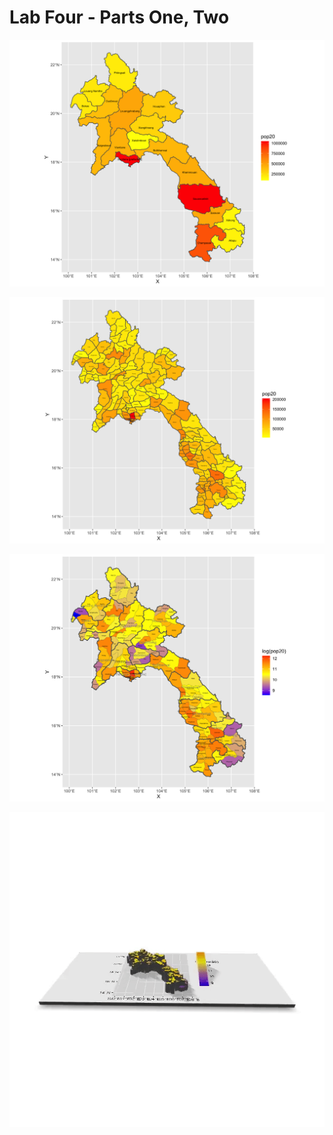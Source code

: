 # Lab Four - Parts One, Two

![](lao_pop20.png)

![](lao_pop20_adm2.png)

![](lao_pop20_two.png)

![](laos.gif)

